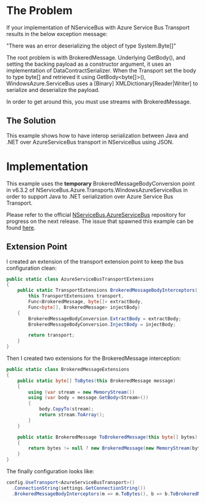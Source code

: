 # The Problem
If your implementation of NServiceBus with Azure Service Bus Transport results in the below exception message:

  "There was an error deserializing the object of type System.Byte[]"
  
The root problem is with BrokeredMessage. Underlying GetBody<T>(), and setting the backing payload as a constructor argument, it uses an implementation of DataContractSerializer. When the Transport set the body to type byte[] and retrieved it using GetBody<byte[]>(), WindowsAzure.ServiceBus uses a [Binary] XMLDictionary[Reader|Writer] to serialize and deserialize the payload.

In order to get around this, you must use streams with BrokeredMessage.

## The Solution
This example shows how to have interop serialization between Java and .NET over AzureServiceBus transport in NServiceBus using JSON. 

# Implementation
This example uses the **temporary** BrokeredMessageBodyConversion point in v6.3.2 of NServiceBus.Azure.Transports.WindowsAzureServiceBus
in order to support Java to .NET serialization over Azure Service Bus Transport.

Please refer to the official [NServiceBus.AzureServiceBus](https://github.com/Particular/NServiceBus.AzureServiceBus) repository for progress on the next release. The issue that spawned this example can be found [here](https://github.com/Particular/NServiceBus.AzureServiceBus/issues/49).

## Extension Point

I created an extension of the transport extension point to keep the bus configuration clean:

```csharp
public static class AzureServiceBusTransportExtensions
{
    public static TransportExtensions BrokeredMessageBodyInterceptors(
        this TransportExtensions transport, 
        Func<BrokeredMessage, byte[]> extractBody, 
        Func<byte[], BrokeredMessage> injectBody)
    {
        BrokeredMessageBodyConversion.ExtractBody = extractBody;
        BrokeredMessageBodyConversion.InjectBody = injectBody;

        return transport;
    }
}
  ```
  
Then I created two extensions for the BrokeredMessage interception:

```csharp
public static class BrokeredMessageExtensions
{
    public static byte[] ToBytes(this BrokeredMessage message)
    {
        using (var stream = new MemoryStream())
        using (var body = message.GetBody<Stream>())
        {
            body.CopyTo(stream);
            return stream.ToArray();
        }
    }

    public static BrokeredMessage ToBrokeredMessage(this byte[] bytes)
    {
        return bytes != null ? new BrokeredMessage(new MemoryStream(bytes)) : new BrokeredMessage();
    }
}
```

The finally configuration looks like:

```csharp
config.UseTransport<AzureServiceBusTransport>()
  .ConnectionString(settings.GetConnectionString())
  .BrokeredMessageBodyInterceptors(m => m.ToBytes(), b => b.ToBrokeredMessage());
```

